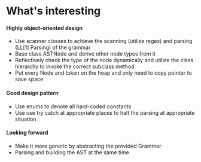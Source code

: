 # What's interesting 
#### Highly object-oriented design


- Use scanner classes to achieve the scanning (utilize regex) and parsing (LL[1] Parsing) of the grammar
- Base class ASTNode and derive other node types from it
- Reflectively check the type of the node dynamically and utilize the class hierarchy to invoke the correct subclass method
- Put every Node and token on the heap and only need to copy pointer to save space

#### Good design pattern 
 

-	Use enums to denote all hard-coded constants
-	Use use try catch at appropriate places to halt the parsing at appropriate situation
#### Looking forward
-	Make it more generic by abstracting the provided Grammar
-	Parsing and building the AST at the same time
